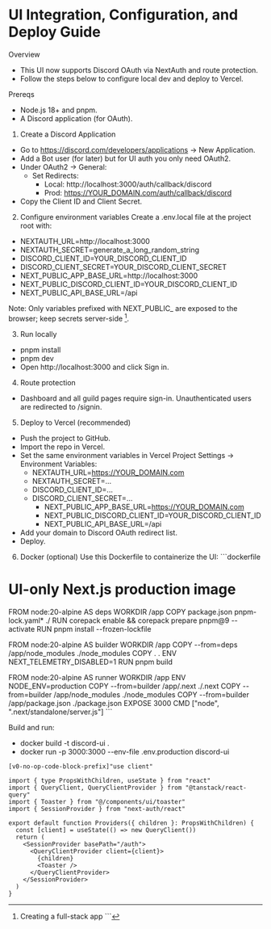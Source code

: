 # UI Integration, Configuration, and Deploy Guide

Overview
- This UI now supports Discord OAuth via NextAuth and route protection.
- Follow the steps below to configure local dev and deploy to Vercel.

Prereqs
- Node.js 18+ and pnpm.
- A Discord application (for OAuth).

1) Create a Discord Application
- Go to https://discord.com/developers/applications → New Application.
- Add a Bot user (for later) but for UI auth you only need OAuth2.
- Under OAuth2 → General:
  - Set Redirects:
    - Local: http://localhost:3000/auth/callback/discord
    - Prod: https://YOUR_DOMAIN.com/auth/callback/discord
- Copy the Client ID and Client Secret.

2) Configure environment variables
Create a .env.local file at the project root with:
- NEXTAUTH_URL=http://localhost:3000
- NEXTAUTH_SECRET=generate_a_long_random_string
- DISCORD_CLIENT_ID=YOUR_DISCORD_CLIENT_ID
- DISCORD_CLIENT_SECRET=YOUR_DISCORD_CLIENT_SECRET
- NEXT_PUBLIC_APP_BASE_URL=http://localhost:3000
- NEXT_PUBLIC_DISCORD_CLIENT_ID=YOUR_DISCORD_CLIENT_ID
- NEXT_PUBLIC_API_BASE_URL=/api

Note: Only variables prefixed with NEXT_PUBLIC_ are exposed to the browser; keep secrets server-side [^1].

3) Run locally
- pnpm install
- pnpm dev
- Open http://localhost:3000 and click Sign in.

4) Route protection
- Dashboard and all guild pages require sign-in. Unauthenticated users are redirected to /signin.

5) Deploy to Vercel (recommended)
- Push the project to GitHub.
- Import the repo in Vercel.
- Set the same environment variables in Vercel Project Settings → Environment Variables:
  - NEXTAUTH_URL=https://YOUR_DOMAIN.com
  - NEXTAUTH_SECRET=...
  - DISCORD_CLIENT_ID=...
  - DISCORD_CLIENT_SECRET=...
    - NEXT_PUBLIC_APP_BASE_URL=https://YOUR_DOMAIN.com
    - NEXT_PUBLIC_DISCORD_CLIENT_ID=YOUR_DISCORD_CLIENT_ID
    - NEXT_PUBLIC_API_BASE_URL=/api
- Add your domain to Discord OAuth redirect list.
- Deploy.

6) Docker (optional)
Use this Dockerfile to containerize the UI:
\`\`\`dockerfile
# UI-only Next.js production image
FROM node:20-alpine AS deps
WORKDIR /app
COPY package.json pnpm-lock.yaml* ./
RUN corepack enable && corepack prepare pnpm@9 --activate
RUN pnpm install --frozen-lockfile

FROM node:20-alpine AS builder
WORKDIR /app
COPY --from=deps /app/node_modules ./node_modules
COPY . .
ENV NEXT_TELEMETRY_DISABLED=1
RUN pnpm build

FROM node:20-alpine AS runner
WORKDIR /app
ENV NODE_ENV=production
COPY --from=builder /app/.next ./.next
COPY --from=builder /app/node_modules ./node_modules
COPY --from=builder /app/package.json ./package.json
EXPOSE 3000
CMD ["node", ".next/standalone/server.js"]
\`\`\`

Build and run:
- docker build -t discord-ui .
- docker run -p 3000:3000 --env-file .env.production discord-ui

[^1]: Creating a full-stack app
\`\`\`

```typescriptreact file="components/providers.tsx"
[v0-no-op-code-block-prefix]"use client"

import { type PropsWithChildren, useState } from "react"
import { QueryClient, QueryClientProvider } from "@tanstack/react-query"
import { Toaster } from "@/components/ui/toaster"
import { SessionProvider } from "next-auth/react"

export default function Providers({ children }: PropsWithChildren) {
  const [client] = useState(() => new QueryClient())
  return (
    <SessionProvider basePath="/auth">
      <QueryClientProvider client={client}>
        {children}
        <Toaster />
      </QueryClientProvider>
    </SessionProvider>
  )
}
